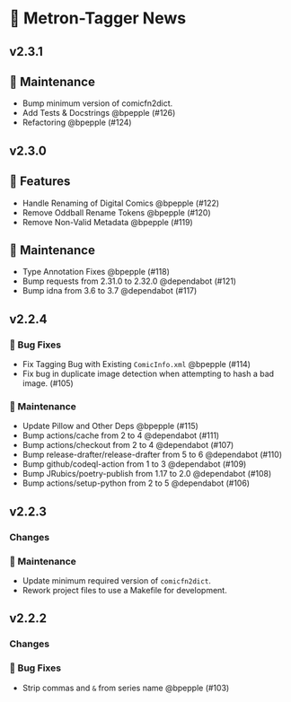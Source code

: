 # 📰 Metron-Tagger News

## v2.3.1

## 🧰 Maintenance

- Bump minimum version of comicfn2dict.
- Add Tests \& Docstrings @bpepple (#126)
- Refactoring @bpepple (#124)

## v2.3.0

## 🚀 Features

- Handle Renaming of Digital Comics @bpepple (#122)
- Remove Oddball Rename Tokens @bpepple (#120)
- Remove Non-Valid Metadata @bpepple (#119)

## 🧰 Maintenance

- Type Annotation Fixes @bpepple (#118)
- Bump requests from 2.31.0 to 2.32.0 @dependabot (#121)
- Bump idna from 3.6 to 3.7 @dependabot (#117)

## v2.2.4

### 🐛 Bug Fixes

- Fix Tagging Bug with Existing `ComicInfo.xml` @bpepple (#114)
- Fix bug in duplicate image detection when attempting to hash a bad image.
  (#105)

### 🧰 Maintenance

- Update Pillow and Other Deps @bpepple (#115)
- Bump actions/cache from 2 to 4 @dependabot (#111)
- Bump actions/checkout from 2 to 4 @dependabot (#107)
- Bump release-drafter/release-drafter from 5 to 6 @dependabot (#110)
- Bump github/codeql-action from 1 to 3 @dependabot (#109)
- Bump JRubics/poetry-publish from 1.17 to 2.0 @dependabot (#108)
- Bump actions/setup-python from 2 to 5 @dependabot (#106)

## v2.2.3

### Changes

### 🧰 Maintenance

- Update minimum required version of `comicfn2dict`.
- Rework project files to use a Makefile for development.

## v2.2.2

### Changes

### 🐛 Bug Fixes

- Strip commas and `&` from series name @bpepple (#103)

